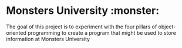 # Monsters University :monster:
The goal of this project is to experiment with the four pillars of object-oriented programming to create a program that might be used to store information at Monsters University

